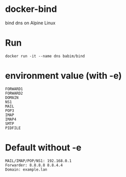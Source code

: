 # docker-bind
bind dns on Alpine Linux

# Run
```
docker run -it --name dns babim/bind
```

# environment value (with -e)
```
FORWARD1
FORWARD2
DOMAIN
NS1
MAIL
POP3
IMAP
IMAP4
SMTP
PIDFILE
```

# Default without -e
```
MAIL/IMAP/POP/NS1: 192.168.0.1
Forwarder: 8.8.8.8 8.8.4.4
Domain: example.lan
```
